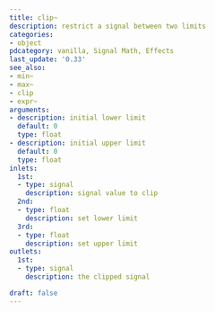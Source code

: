 ```yaml
---
title: clip~
description: restrict a signal between two limits
categories:
- object
pdcategory: vanilla, Signal Math, Effects
last_update: '0.33'
see_also:
- min~
- max~
- clip
- expr~
arguments:
- description: initial lower limit 
  default: 0
  type: float
- description: initial upper limit 
  default: 0
  type: float
inlets:
  1st:
  - type: signal
    description: signal value to clip
  2nd:
  - type: float
    description: set lower limit
  3rd:
  - type: float
    description: set upper limit
outlets:
  1st:
  - type: signal
    description: the clipped signal

draft: false
---
```

